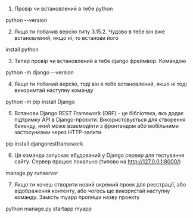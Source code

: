  1. Провір чи встановлений в тебе python

  python --version



 2. Якщо ти побачив версію типу 3.15.2. Чудово в тебе він вже встановлений, якщо ні, то встанови його

  install python



 3. Тепер провір чи встановлений в тебе django фреймвор. Командою

  python -m django --version



 4. Якщо ти побачий версію, тоді він в тебе встановлений, якшо ні тоді викоримтай наступну команду

  python -m pip install Django



 5. Встанови Django REST Framework (DRF) - це бібліотека, яка додає підтримку API в Django-проєкти. Використовується для створення бекенду, який може взаємодіяти з фронтендом або мобільними застосунками через HTTP-запити.

  pip install djangorestframework



 6. Ця команда запускає вбудований у Django сервер для тестування сайту. 
Сервер працює локально (типово на http://127.0.0.1:8000/)

  manage.py runserver



 7. Якщо ти хочеш створити новий окремий проек для реєстрації, або відображення контенту, або чогось ще використай наступну команду. Замість myapp пропиши назву проекту

  python manage.py startapp myapp  
